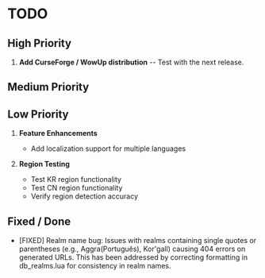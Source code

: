 # TODO

## High Priority

1. **Add CurseForge / WowUp distribution**  -- Test with the next release.

## Medium Priority


## Low Priority

1. **Feature Enhancements**
   - Add localization support for multiple languages

2. **Region Testing**
   - Test KR region functionality
   - Test CN region functionality
   - Verify region detection accuracy

## Fixed / Done

- [FIXED] Realm name bug: Issues with realms containing single quotes or parentheses (e.g., Aggra(Português), Kor'gall) causing 404 errors on generated URLs. This has been addressed by correcting formatting in db_realms.lua for consistency in realm names.